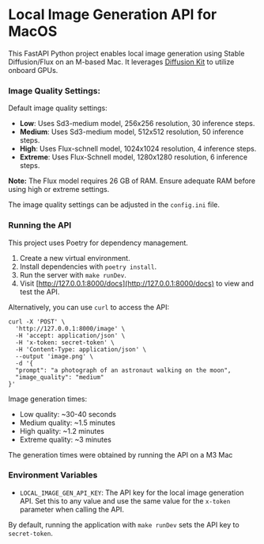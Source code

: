 # Local Image Generation API for MacOS

This FastAPI Python project enables local image generation using Stable Diffusion/Flux on an M-based Mac.
It leverages [Diffusion Kit](https://github.com/argmaxinc/DiffusionKit) to utilize onboard GPUs.

### Image Quality Settings:

Default image quality settings:

- **Low**: Uses Sd3-medium model, 256x256 resolution, 30 inference steps.
- **Medium**: Uses Sd3-medium model, 512x512 resolution, 50 inference steps.
- **High**: Uses Flux-schnell model, 1024x1024 resolution, 4 inference steps.
- **Extreme**: Uses Flux-Schnell model, 1280x1280 resolution, 6 inference steps.

**Note:** The Flux model requires 26 GB of RAM. Ensure adequate RAM before using high or extreme settings.

The image quality settings can be adjusted in the `config.ini` file.

### Running the API

This project uses Poetry for dependency management.

1. Create a new virtual environment.
2. Install dependencies with `poetry install`.
3. Run the server with `make runDev`.
4. Visit [http://127.0.0.1:8000/docs](http://127.0.0.1:8000/docs) to view and test the API.

Alternatively, you can use `curl` to access the API:

```shell
curl -X 'POST' \
  'http://127.0.0.1:8000/image' \
  -H 'accept: application/json' \
  -H 'x-token: secret-token' \
  -H 'Content-Type: application/json' \
  --output 'image.png' \
  -d '{
  "prompt": "a photograph of an astronaut walking on the moon",
  "image_quality": "medium"
}'
```

Image generation times:
- Low quality: ~30-40 seconds
- Medium quality: ~1.5 minutes
- High quality: ~1.2 minutes
- Extreme quality: ~3 minutes

The generation times were obtained by running the API on a M3 Mac   

### Environment Variables

- `LOCAL_IMAGE_GEN_API_KEY`: The API key for the local image generation API. Set this to any value and use the same value for the `x-token` parameter when calling the API.

By default, running the application with `make runDev` sets the API key to `secret-token`.

